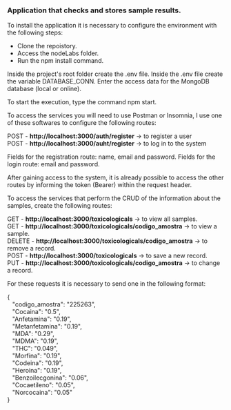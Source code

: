 ### Application that checks and stores sample results.  

To install the application it is necessary to configure the environment with the following steps:  

-  Clone the repoistory.
-  Access the nodeLabs folder.
-  Run the npm install command.

Inside the project's root folder create the .env file.
Inside the .env file create the variable DATABASE_CONN.
Enter the access data for the MongoDB database (local or online).

To start the execution, type the command npm start.

To access the services you will need to use Postman or Insomnia, I use one of these softwares to configure the following routes:

POST - **http://localhost:3000/auth/register** -> to register a user  
POST - **http://localhost:3000/auht/register** -> to log in to the system  

Fields for the registration route: name, email and password.
Fields for the login route: email and password.

After gaining access to the system, it is already possible to access the other routes by informing the token (Bearer) within the request header.

To access the services that perform the CRUD of the information about the samples, create the following routes:

GET - **http://localhost:3000/toxicologicals** -> to view all samples.  
GET - **http://localhost:3000/toxicologicals/codigo_amostra** -> to view a sample.  
DELETE - **http://localhost:3000/toxicologicals/codigo_amostra** -> to remove a record.  
POST - **http://localhost:3000/toxicologicals** -> to save a new record.  
PUT - **http://localhost:3000/toxicologicals/codigo_amostra** -> to change a record.  

For these requests it is necessary to send one in the following format:    

{  
   &nbsp;&nbsp; "codigo_amostra": "225263",  
   &nbsp;&nbsp; "Cocaina": "0.5",  
   &nbsp;&nbsp; "Anfetamina": "0.19",  
   &nbsp;&nbsp; "Metanfetamina": "0.19",  
   &nbsp;&nbsp; "MDA": "0.29",  
   &nbsp;&nbsp; "MDMA": "0.19",  
   &nbsp;&nbsp; "THC": "0.049",  
   &nbsp;&nbsp; "Morfina": "0.19",  
   &nbsp;&nbsp; "Codeina": "0.19",  
   &nbsp;&nbsp; "Heroina": "0.19",  
   &nbsp;&nbsp; "Benzoilecgonina": "0.06",  
   &nbsp;&nbsp; "Cocaetileno": "0.05",  
   &nbsp;&nbsp; "Norcocaina": "0.05"  
}  

